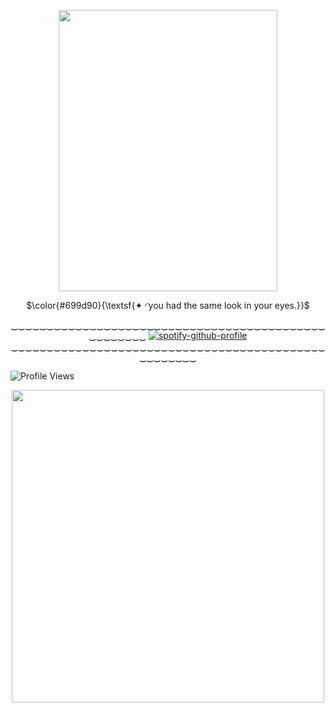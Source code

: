 


<p align="center">   <img width="350x350" height="450" src=https://github.com/lyrxqss/lyrxqss-2/blob/f54ad99f7dbb65d78a393647c96c4b690fd6fede/indir%20(1).gif>
</p>


<p align="center"> $\color{#699d90}{\textsf{✦ ◜you had the same look in your eyes.}}$

 

<p align="center"![Profile Views](https://komarev.com/ghpvc/?username=lyrxqss&color=blue&label=delulus)




‿‿‿‿‿‿‿‿‿‿‿‿‿‿‿‿‿‿‿‿‿‿‿‿‿‿‿‿‿‿‿‿‿‿‿‿‿‿‿‿‿‿‿‿‿‿‿‿‿‿‿‿
[![spotify-github-profile](https://spotify-github-profile.kittinanx.com/api/view?uid=cgo1nbhfibb223rkc10kxe6p1&cover_image=true&theme=natemoo-re&show_offline=true&background_color=121212&interchange=true&bar_color=53b14f&bar_color_cover=false)](https://spotify-github-profile.kittinanx.com/api/view?uid=cgo1nbhfibb223rkc10kxe6p1&redirect=true)
‿‿‿‿‿‿‿‿‿‿‿‿‿‿‿‿‿‿‿‿‿‿‿‿‿‿‿‿‿‿‿‿‿‿‿‿‿‿‿‿‿‿‿‿‿‿‿‿‿‿‿‿


![Profile Views](https://komarev.com/ghpvc/?username=lyrxqss&color=blue&label=delulus)


<p align="center">   <img width="500x500" height="500" src=https://github.com/lyrxqss/lyrxqss-2/blob/5ac34fe20134b8152b40e6115bad5231407a5cc3/ai%20hoshino%20nendoroid-Photoroom.png>
</p>
